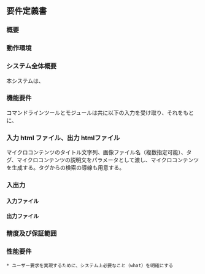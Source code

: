 ## 要件定義書

### 概要
### 動作環境

### システム全体概要
本システムは、


### 機能要件
コマンドラインツールとモジュールは共に以下の入力を受け取り、それをもとに、


### 入力 html ファイル、出力 htmlファイル
マイクロコンテンツのタイトル文字列、画像ファイル名（複数指定可能）、タグ、マイクロコンテンツの説明文をパラメータとして渡し、マイクロコンテンツを生成する。タグからの検索の導線も用意する。


### 入出力

#### 入力ファイル

#### 出力ファイル

### 精度及び保証範囲

### 性能要件


    * ユーザー要求を実現するために、システム上必要なこと（what）を明確にする